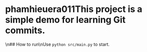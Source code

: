 # phamhieuera011This project is a simple demo for learning Git commits.
\n## How to run\nUse `python src/main.py` to start.
